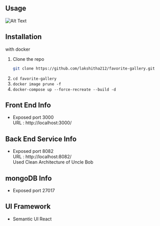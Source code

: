 ## Usage
![Alt Text](./usage.gif)


## Installation
with docker

1. Clone the repo
   ```sh
   git clone https://github.com/lakshitha212/favorite-gallery.git
   ```
2. ``` cd favorite-gallery ```
3. ``` docker image prune -f  ```
4. ``` docker-compose up --force-recreate --build -d  ```


## Front End Info

- Exposed port 3000
 </br> URL : http://localhost:3000/

## Back End Service Info

- Exposed port 8082
  </br> URL : http://localhost:8082/
  </br> Used Clean Architecture of Uncle Bob

## mongoDB Info

- Exposed port 27017

## UI Framework
- Semantic UI React
